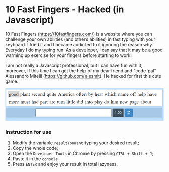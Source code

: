 # 10 Fast Fingers - Hacked (in Javascript)

10 Fast Fingers (https://10fastfingers.com/) is a website where you can challenge your own abilities (and others abilities) in fast typing with your keyboard. I tried it and I became addicted to it ignoring the reason why. Everyday I do my typing run. As a developer, I can say that it may be a good warming up exercise for your fingers before starting to work!

I am not really a Javascript professional, but I can have fun with it, moreover, if this time I can get the help of my dear friend and "code-pal" Alessandro Mitelli (https://github.com/alesmit). He hacked for first this cute game.

![10FastFingers Hack demo](https://raw.githubusercontent.com/ukaoskid/ukaoskid.github.io/master/demo/10fast-finger-hacked/10fastdemo.gif)

### Instruction for use

1. Modify the variable `resultYouWant` typing your desired result;
2. Copy the whole code;
3. Open the `Developer Tools` in Chrome by pressing `CTRL + Shift + J`;
4. Paste it in the `console`
5. Press `ENTER` and enjoy your result in total lazyness.
